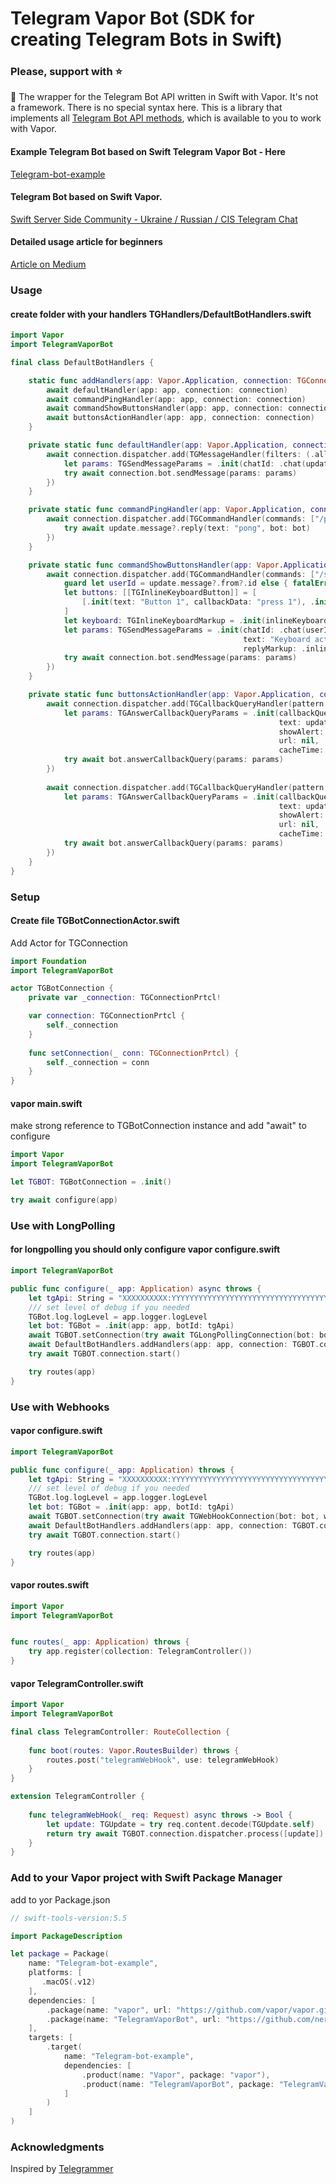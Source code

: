 # Telegram Vapor Bot (SDK for creating Telegram Bots in Swift)

### Please, support with ⭐️

🤖 The wrapper for the Telegram Bot API written in Swift with Vapor. It's not a framework. There is no special syntax here. This is a library that implements all [Telegram Bot API methods](https://core.telegram.org/bots/api#available-methods), which is available to you to work with Vapor.

#### Example Telegram Bot based on Swift Telegram Vapor Bot - Here
[Telegram-bot-example](https://github.com/nerzh/telegram-vapor-bot/tree/master/Telegram-bot-example)

#### Telegram Bot based on Swift Vapor.
[Swift Server Side Community - Ukraine / Russian / CIS Telegram Chat](https://t.me/server_side_swift)

#### Detailed usage article for beginners
[Article on Medium](https://dimabiserov.medium.com/how-to-create-a-telegram-bot-with-swift-using-vapor-a4d4480219ca)

### Usage

#### create folder with your handlers **TGHandlers/DefaultBotHandlers.swift**
```swift
import Vapor
import TelegramVaporBot

final class DefaultBotHandlers {

    static func addHandlers(app: Vapor.Application, connection: TGConnectionPrtcl) async {
        await defaultHandler(app: app, connection: connection)
        await commandPingHandler(app: app, connection: connection)
        await commandShowButtonsHandler(app: app, connection: connection)
        await buttonsActionHandler(app: app, connection: connection)
    }

    private static func defaultHandler(app: Vapor.Application, connection: TGConnectionPrtcl) async {
        await connection.dispatcher.add(TGMessageHandler(filters: (.all && !.command.names(["/ping", "/show_buttons"]))) { update, bot in
            let params: TGSendMessageParams = .init(chatId: .chat(update.message!.chat.id), text: "Success")
            try await connection.bot.sendMessage(params: params)
        })
    }

    private static func commandPingHandler(app: Vapor.Application, connection: TGConnectionPrtcl) async {
        await connection.dispatcher.add(TGCommandHandler(commands: ["/ping"]) { update, bot in
            try await update.message?.reply(text: "pong", bot: bot)
        })
    }

    private static func commandShowButtonsHandler(app: Vapor.Application, connection: TGConnectionPrtcl) async {
        await connection.dispatcher.add(TGCommandHandler(commands: ["/show_buttons"]) { update, bot in
            guard let userId = update.message?.from?.id else { fatalError("user id not found") }
            let buttons: [[TGInlineKeyboardButton]] = [
                [.init(text: "Button 1", callbackData: "press 1"), .init(text: "Button 2", callbackData: "press 2")]
            ]
            let keyboard: TGInlineKeyboardMarkup = .init(inlineKeyboard: buttons)
            let params: TGSendMessageParams = .init(chatId: .chat(userId),
                                                    text: "Keyboard active",
                                                    replyMarkup: .inlineKeyboardMarkup(keyboard))
            try await connection.bot.sendMessage(params: params)
        })
    }

    private static func buttonsActionHandler(app: Vapor.Application, connection: TGConnectionPrtcl) async {
        await connection.dispatcher.add(TGCallbackQueryHandler(pattern: "press 1") { update, bot in
            let params: TGAnswerCallbackQueryParams = .init(callbackQueryId: update.callbackQuery?.id ?? "0",
                                                            text: update.callbackQuery?.data  ?? "data not exist",
                                                            showAlert: nil,
                                                            url: nil,
                                                            cacheTime: nil)
            try await bot.answerCallbackQuery(params: params)
        })
        
        await connection.dispatcher.add(TGCallbackQueryHandler(pattern: "press 2") { update, bot in
            let params: TGAnswerCallbackQueryParams = .init(callbackQueryId: update.callbackQuery?.id ?? "0",
                                                            text: update.callbackQuery?.data  ?? "data not exist",
                                                            showAlert: nil,
                                                            url: nil,
                                                            cacheTime: nil)
            try await bot.answerCallbackQuery(params: params)
        })
    }
}
```

### Setup

#### Create file **TGBotConnectionActor.swift**

Add Actor for TGConnection

```swift
import Foundation
import TelegramVaporBot

actor TGBotConnection {
    private var _connection: TGConnectionPrtcl!

    var connection: TGConnectionPrtcl {
        self._connection
    }
    
    func setConnection(_ conn: TGConnectionPrtcl) {
        self._connection = conn
    }
}
```

#### vapor **main.swift**

make strong reference to TGBotConnection instance and add "await" to configure

```swift
import Vapor
import TelegramVaporBot

let TGBOT: TGBotConnection = .init()

try await configure(app)
```

### Use with LongPolling

#### for longpolling you should only configure vapor **configure.swift**

```swift
import TelegramVaporBot

public func configure(_ app: Application) async throws {
    let tgApi: String = "XXXXXXXXXX:YYYYYYYYYYYYYYYYYYYYYYYYYYYYYYYYYYY"
    /// set level of debug if you needed
    TGBot.log.logLevel = app.logger.logLevel
    let bot: TGBot = .init(app: app, botId: tgApi)
    await TGBOT.setConnection(try await TGLongPollingConnection(bot: bot))
    await DefaultBotHandlers.addHandlers(app: app, connection: TGBOT.connection)
    try await TGBOT.connection.start()

    try routes(app)
}

```



### Use with Webhooks

#### vapor **configure.swift**

```swift
import TelegramVaporBot

public func configure(_ app: Application) throws {
    let tgApi: String = "XXXXXXXXXX:YYYYYYYYYYYYYYYYYYYYYYYYYYYYYYYYYYY"
    /// set level of debug if you needed
    TGBot.log.logLevel = app.logger.logLevel
    let bot: TGBot = .init(app: app, botId: tgApi)
    await TGBOT.setConnection(try await TGWebHookConnection(bot: bot, webHookURL: "https://your_domain/telegramWebHook"))
    await DefaultBotHandlers.addHandlers(app: app, connection: TGBOT.connection)
    try await TGBOT.connection.start()

    try routes(app)
}

```

#### vapor **routes.swift**

```swift
import Vapor
import TelegramVaporBot


func routes(_ app: Application) throws {
    try app.register(collection: TelegramController())
}
```

#### vapor **TelegramController.swift**

```swift
import Vapor
import TelegramVaporBot

final class TelegramController: RouteCollection {
    
    func boot(routes: Vapor.RoutesBuilder) throws {
        routes.post("telegramWebHook", use: telegramWebHook)
    }
}

extension TelegramController {
    
    func telegramWebHook(_ req: Request) async throws -> Bool {
        let update: TGUpdate = try req.content.decode(TGUpdate.self)
        return try await TGBOT.connection.dispatcher.process([update])
    }
}

```


### Add to your Vapor project with Swift Package Manager
add to yor Package.json

```swift
// swift-tools-version:5.5

import PackageDescription

let package = Package(
    name: "Telegram-bot-example",
    platforms: [
       .macOS(.v12)
    ],
    dependencies: [
        .package(name: "vapor", url: "https://github.com/vapor/vapor.git", .upToNextMajor(from: "4.57.0")),
        .package(name: "TelegramVaporBot", url: "https://github.com/nerzh/telegram-vapor-bot", .upToNextMajor(from: "2.1.0")),
    ],
    targets: [
        .target(
            name: "Telegram-bot-example",
            dependencies: [
                .product(name: "Vapor", package: "vapor"),
                .product(name: "TelegramVaporBot", package: "TelegramVaporBot"),
            ]
        )
    ]
)
```

### Acknowledgments

Inspired by [Telegrammer](https://github.com/givip/Telegrammer)

